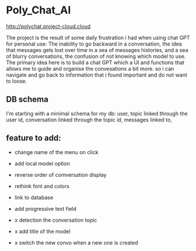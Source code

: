 # Poly_Chat_AI

http://polychat.project-cloud.cloud

The project is the result of some daily frustration i had when using chat GPT for personal use:
The inability to go backward in a conversation, the idea that messages gets lost over time in a sea of messages histories, and a sea of blurry conversations, the confusion of not knowing which model to use.
The primary idea here is to build a chat GPT which a UI and functions that allows me to guide and organise the convesations a bit more. so i can navigate and go back to information that i found important and do not want to loose.



## DB schema

I'm starting with a minimal schema for my db:
user,
topic linked through the user id,
conversation linked through the topic id,
messages linked to, 

## feature to add:


- change name of the menu on click 
- add local model option 
- reverse order of comversation display 

- rethink font and colors
- link to database

- add progressive text field

- x detection the conversation topic
- x add title of the model 
- x switch the new convo when a new one is created